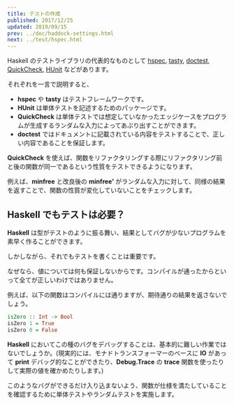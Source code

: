 ```yaml
---
title: テストの作成
published: 2017/12/25
updated: 2019/09/15
prev: ../doc/haddock-settings.html
next: ../test/hspec.html
---
```


Haskell のテストライブラリの代表的なものとして [hspec](https://hackage.haskell.org/package/hspec), [tasty](https://hackage.haskell.org/package/tasty), [doctest](https://hackage.haskell.org/package/doctest), [QuickCheck](https://hackage.haskell.org/package/QuickCheck), [HUnit](https://hackage.haskell.org/package/HUnit) などがあります。

それぞれを一言で説明すると、

- **hspec** や **tasty** はテストフレームワークです。
- **HUnit** は単体テストを記述するためのパッケージです。
- **QuickCheck** は単体テストでは想定していなかったエッジケースをプログラムが生成するランダムな入力によってあぶり出すことができます。
- **doctest** ではドキュメントに記載されている内容をテストすることで、正しい内容であることを保証します。

**QuickCheck** を使えば、関数をリファクタリングする際にリファクタリング前と後の関数が同一であるという性質をテストできるようになります。

例えば、**minfree** と改良後の **minfree'** がランダムな入力に対して、同様の結果を返すことで、関数の性質が変化していないことをチェックします。

## Haskell でもテストは必要？

**Haskell** は型がテストのように振る舞い、結果としてバグが少ないプログラムを素早く作ることができます。

しかしながら、それでもテストを書くことは重要です。

なぜなら、値については何も保証しないからです。コンパイルが通ったからといって全てが正しいわけではありません。

例えば、以下の関数はコンパイルには通りますが、期待通りの結果を返さないでしょう。

```haskell
isZero :: Int -> Bool
isZero 1 = True
isZero 0 = False
```

**Haskell** においてこの種のバグをデバッグすることは、基本的に難しい作業ではないでしょうか。(現実的には、モナドトランスフォーマーのベースに **IO** があって **print** デバッグ的なことができたり、**Debug.Trace** の **trace** 関数を使ったりして実際の値を確かめたりします。)

このようなバグができるだけ入り込まないよう、関数が仕様を満たしていることを確認するために単体テストやランダムテストを実施します。
